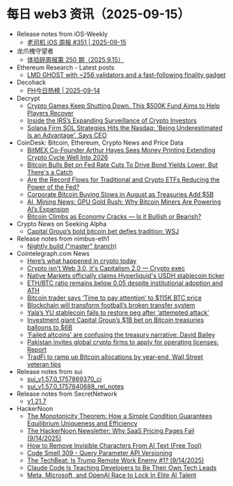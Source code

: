 # 每日 web3 资讯（2025-09-15）

- Release notes from iOS-Weekly
  - [老司机 iOS 周报 #351 | 2025-09-15](https://github.com/SwiftOldDriver/iOS-Weekly/releases/tag/%23351)
- 龙爪槐守望者
  - [体验碎周报第 250 期（2025.9.15）](https://www.ftium4.com/ux-weekly-250.html)
- Ethereum Research - Latest posts
  - [LMD GHOST with ~256 validators and a fast-following finality gadget](https://ethresear.ch/t/lmd-ghost-with-256-validators-and-a-fast-following-finality-gadget/22856#post_19)
- Decohack
  - [PH今日热榜 | 2025-09-14](https://decohack.com/producthunt-daily-2025-09-14/)
- Decrypt
  - [Crypto Games Keep Shutting Down. This $500K Fund Aims to Help Players Recover](https://decrypt.co/339415/crypto-games-shutting-down-splinterlands-500k-fund-help-players-recover)
  - [Inside the IRS’s Expanding Surveillance of Crypto Investors](https://decrypt.co/339134/inside-irs-expanding-surveillance-crypto)
  - [Solana Firm SOL Strategies Hits the Nasdaq: 'Being Underestimated Is an Advantage', Says CEO](https://decrypt.co/339112/solana-firm-sol-strategies-hits-nasdaq-being-underestimated-advantage-ceo)
- CoinDesk: Bitcoin, Ethereum, Crypto News and Price Data
  - [BitMEX Co-Founder Arthur Hayes Sees Money Printing Extending Crypto Cycle Well Into 2026](https://www.coindesk.com/markets/2025/09/14/bitmex-co-founder-arthur-hayes-sees-money-printing-extending-crypto-cycle-well-into-2026)
  - [Bitcoin Bulls Bet on Fed Rate Cuts To Drive Bond Yields Lower, But There's a Catch](https://www.coindesk.com/markets/2025/09/14/bitcoin-bulls-bet-on-fed-rate-cuts-to-drive-bond-yields-lower-but-there-s-a-catch)
  - [Are the Record Flows for Traditional and Crypto ETFs Reducing the Power of the Fed?](https://www.coindesk.com/markets/2025/09/14/are-the-record-flows-for-traditional-and-crypto-etfs-reducing-the-power-of-the-fed)
  - [Corporate Bitcoin Buying Slows in August as Treasuries Add $5B](https://www.coindesk.com/markets/2025/09/14/corporate-bitcoin-buying-slows-in-august-as-treasuries-add-usd5b)
  - [AI, Mining News: GPU Gold Rush: Why Bitcoin Miners Are Powering AI’s Expansion](https://www.coindesk.com/markets/2025/09/14/ai-mining-news-gpu-gold-rush-why-bitcoin-miners-are-powering-ai-s-expansion)
  - [Bitcoin Climbs as Economy Cracks — Is it Bullish or Bearish?](https://www.coindesk.com/markets/2025/09/14/sticky-inflation-softer-jobs-macro-headwinds-stir-bitcoin-tailwinds)
- Crypto News on Seeking Alpha
  - [Capital Group’s bold bitcoin bet defies tradition: WSJ](https://seekingalpha.com/news/4494672-capital-group-s-bold-bitcoin-bet-defies-tradition-wsj?utm_source=feed_news_crypto&utm_medium=referral&feed_item_type=news)
- Release notes from nimbus-eth1
  - [Nightly build ("master" branch)](https://github.com/status-im/nimbus-eth1/releases/tag/nightly)
- Cointelegraph.com News
  - [Here’s what happened in crypto today](https://cointelegraph.com/news/what-happened-in-crypto-today?utm_source=rss_feed&utm_medium=rss%3Fotuput%3Datom&utm_campaign=rss_partner_inbound)
  - [Crypto isn&#039;t Web 3.0, it&#039;s Capitalism 2.0 — Crypto exec](https://cointelegraph.com/news/crypto-not-web-3-0-its-capitalism-2-0?utm_source=rss_feed&utm_medium=rss%3Fotuput%3Datom&utm_campaign=rss_partner_inbound)
  - [Native Markets officially claims Hyperliquid&#039;s USDH stablecoin ticker](https://cointelegraph.com/news/native-markets-claims-hyperliquid-usdh-ticker?utm_source=rss_feed&utm_medium=rss%3Fotuput%3Datom&utm_campaign=rss_partner_inbound)
  - [ETH/BTC ratio remains below 0.05 despite institutional adoption and ATH](https://cointelegraph.com/news/eth-btc-ratio-below-0-05-despite-rally-institutional-adoption?utm_source=rss_feed&utm_medium=rss%3Fotuput%3Datom&utm_campaign=rss_partner_inbound)
  - [Bitcoin trader says ‘Time to pay attention’ to $115K BTC price](https://cointelegraph.com/news/bitcoin-trader-time-to-pay-attention-115k-btc-price?utm_source=rss_feed&utm_medium=rss%3Fotuput%3Datom&utm_campaign=rss_partner_inbound)
  - [Blockchain will transform football’s broken transfer system](https://cointelegraph.com/news/blockchain-football-transfer-system?utm_source=rss_feed&utm_medium=rss%3Fotuput%3Datom&utm_campaign=rss_partner_inbound)
  - [Yala’s YU stablecoin fails to restore peg after ‘attempted attack’](https://cointelegraph.com/news/yala-yu-stablecoin-depegs-after-attack?utm_source=rss_feed&utm_medium=rss%3Fotuput%3Datom&utm_campaign=rss_partner_inbound)
  - [Investment giant Capital Group’s $1B bet on Bitcoin treasuries balloons to $6B](https://cointelegraph.com/news/capital-group-grows-bitcoin-bet-to-6b?utm_source=rss_feed&utm_medium=rss%3Fotuput%3Datom&utm_campaign=rss_partner_inbound)
  - [‘Failed altcoins’ are confusing the treasury narrative: David Bailey](https://cointelegraph.com/news/bitcoin-treasury-narrative-confusion-nakamoto-david-bailey?utm_source=rss_feed&utm_medium=rss%3Fotuput%3Datom&utm_campaign=rss_partner_inbound)
  - [Pakistan invites global crypto firms to apply for operating licenses: Report](https://cointelegraph.com/news/pakistan-invites-global-crypto-firms-to-apply-for-licenses?utm_source=rss_feed&utm_medium=rss%3Fotuput%3Datom&utm_campaign=rss_partner_inbound)
  - [TradFi to ramp up Bitcoin allocations by year-end, Wall Street veteran tips](https://cointelegraph.com/news/wall-street-veteran-jordi-visser-bitcoin-allocations-tradfi-prediction?utm_source=rss_feed&utm_medium=rss%3Fotuput%3Datom&utm_campaign=rss_partner_inbound)
- Release notes from sui
  - [sui_v1.57.0_1757869370_ci](https://github.com/MystenLabs/sui/releases/tag/sui_v1.57.0_1757869370_ci)
  - [sui_v1.57.0_1757840688_rel_notes](https://github.com/MystenLabs/sui/releases/tag/sui_v1.57.0_1757840688_rel_notes)
- Release notes from SecretNetwork
  - [v1.21.7](https://github.com/scrtlabs/SecretNetwork/releases/tag/v1.21.7)
- HackerNoon
  - [The Monotonicity Theorem: How a Simple Condition Guarantees Equilibrium Uniqueness and Efficiency](https://hackernoon.com/the-monotonicity-theorem-how-a-simple-condition-guarantees-equilibrium-uniqueness-and-efficiency?source=rss)
  - [The HackerNoon Newsletter: Why SaaS Pricing Pages Fail  (9/14/2025)](https://hackernoon.com/9-14-2025-newsletter?source=rss)
  - [How to Remove Invisible Characters From AI Text (Free Tool)](https://hackernoon.com/how-to-remove-invisible-characters-from-ai-text-free-tool?source=rss)
  - [Code Smell 309 - Query Parameter API Versioning](https://hackernoon.com/code-smell-309-query-parameter-api-versioning?source=rss)
  - [The TechBeat: Is Trump Remote Work Enemy #1? (9/14/2025)](https://hackernoon.com/9-14-2025-techbeat?source=rss)
  - [Claude Code Is Teaching Developers to Be Their Own Tech Leads](https://hackernoon.com/claude-code-is-teaching-developers-to-be-their-own-tech-leads?source=rss)
  - [Meta, Microsoft, and OpenAI Race to Lock In Elite AI Talent](https://hackernoon.com/meta-microsoft-and-openai-race-to-lock-in-elite-ai-talent?source=rss)
